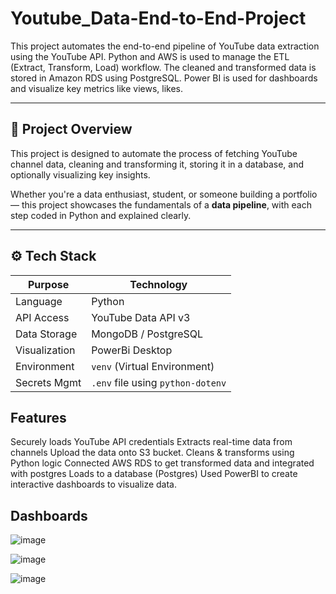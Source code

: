 # Youtube_Data-End-to-End-Project
This project automates the end-to-end pipeline of YouTube data extraction using the YouTube API. Python and AWS is used to manage the ETL (Extract, Transform, Load) workflow. The cleaned and transformed data is stored in Amazon RDS using PostgreSQL. Power BI is used for dashboards and visualize key metrics like views, likes.

---

## 📖 Project Overview

This project is designed to automate the process of fetching YouTube channel data, cleaning and transforming it, storing it in a database, and optionally visualizing key insights.

Whether you're a data enthusiast, student, or someone building a portfolio — this project showcases the fundamentals of a **data pipeline**, with each step coded in Python and explained clearly.

---

## ⚙️ Tech Stack

| Purpose        | Technology              |
|----------------|--------------------------|
| Language       | Python                  |
| API Access     | YouTube Data API v3     |
| Data Storage   | MongoDB / PostgreSQL    |
| Visualization  | PowerBi Desktop    |
| Environment    | `venv` (Virtual Environment) |
| Secrets Mgmt   | `.env` file using `python-dotenv` |

## Features

Securely loads YouTube API credentials
Extracts real-time data from channels
Upload the data onto S3 bucket.
Cleans & transforms using Python logic
Connected AWS RDS to get transformed data and integrated with postgres
Loads to a database (Postgres) 
Used PowerBI to create interactive dashboards to visualize data.

## Dashboards

![image](https://github.com/user-attachments/assets/f1cae4aa-39de-4c01-95da-b4496998c02a)<br>

![image](https://github.com/user-attachments/assets/0add92e2-d3ce-402b-9399-8f7a30446e0f)<br>

![image](https://github.com/user-attachments/assets/4f30acfb-b049-4f52-87e6-69084e53d296)





